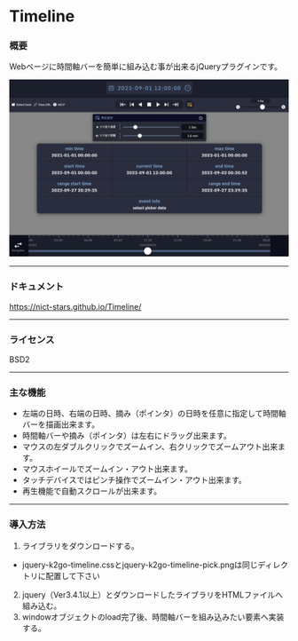 # Timeline
### 概要
Webページに時間軸バーを簡単に組み込む事が出来るjQueryプラグインです。

![実装テンプレート](screen.jpg) 

------------

### ドキュメント
https://nict-stars.github.io/Timeline/

------------

### ライセンス

BSD2

------------

### 主な機能

- 左端の日時、右端の日時、摘み（ポインタ）の日時を任意に指定して時間軸バーを描画出来ます。
- 時間軸バーや摘み（ポインタ）は左右にドラッグ出来ます。
- マウスの左ダブルクリックでズームイン、右クリックでズームアウト出来ます。
- マウスホイールでズームイン・アウト出来ます。
- タッチデバイスではピンチ操作でズームイン・アウト出来ます。
- 再生機能で自動スクロールが出来ます。

------------

### 導入方法

1. ライブラリをダウンロードする。
  - jquery-k2go-timeline.cssとjquery-k2go-timeline-pick.pngは同じディレクトリに配置して下さい
2. jquery（Ver3.4.1以上）とダウンロードしたライブラリをHTMLファイルへ組み込む。
3. windowオブジェクトのload完了後、時間軸バーを組み込みたい要素へ実装する。

